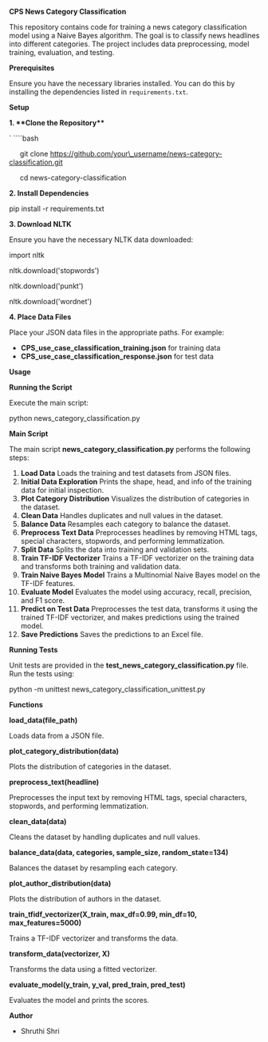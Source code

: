 **CPS News Category Classification**

This repository contains code for training a news category classification model using a Naive Bayes algorithm. The goal is to classify news headlines into different categories. The project includes data preprocessing, model training, evaluation, and testing.

**Prerequisites**

Ensure you have the necessary libraries installed. You can do this by installing the dependencies listed in `requirements.txt`.

**Setup**

**1. \*\*Clone the Repository\*\***

`   ````bash

`   `git clone https://github.com/your\_username/news-category-classification.git

`   `cd news-category-classification

**2. Install Dependencies**

pip install -r requirements.txt

**3. Download NLTK** 

Ensure you have the necessary NLTK data downloaded:

import nltk

nltk.download('stopwords')

nltk.download('punkt')

nltk.download('wordnet')

**4. Place Data Files** 

Place your JSON data files in the appropriate paths. For example:

- **CPS\_use\_case\_classification\_training.json** for training data
- **CPS\_use\_case\_classification\_response.json** for test data

**Usage**

**Running the Script**

Execute the main script:

python news\_category\_classification.py 

**Main Script**

The main script **news\_category\_classification.py** performs the following steps:

1. **Load Data** Loads the training and test datasets from JSON files.
1. **Initial Data Exploration** Prints the shape, head, and info of the training data for initial inspection.
1. **Plot Category Distribution** Visualizes the distribution of categories in the dataset.
1. **Clean Data** Handles duplicates and null values in the dataset.
1. **Balance Data** Resamples each category to balance the dataset.
1. **Preprocess Text Data** Preprocesses headlines by removing HTML tags, special characters, stopwords, and performing lemmatization.
1. **Split Data** Splits the data into training and validation sets.
1. **Train TF-IDF Vectorizer** Trains a TF-IDF vectorizer on the training data and transforms both training and validation data.
1. **Train Naive Bayes Model** Trains a Multinomial Naive Bayes model on the TF-IDF features.
1. **Evaluate Model** Evaluates the model using accuracy, recall, precision, and F1 score.
1. **Predict on Test Data** Preprocesses the test data, transforms it using the trained TF-IDF vectorizer, and makes predictions using the trained model.
1. **Save Predictions** Saves the predictions to an Excel file.

**Running Tests**

Unit tests are provided in the **test\_news\_category\_classification.py** file. Run the tests using:

python -m unittest news_category_classification_unittest.py

**Functions**

**load\_data(file\_path)**

Loads data from a JSON file.

**plot\_category\_distribution(data)**

Plots the distribution of categories in the dataset.

**preprocess\_text(headline)**

Preprocesses the input text by removing HTML tags, special characters, stopwords, and performing lemmatization.

**clean\_data(data)**

Cleans the dataset by handling duplicates and null values.

**balance\_data(data, categories, sample\_size, random\_state=134)**

Balances the dataset by resampling each category.

**plot\_author\_distribution(data)**

Plots the distribution of authors in the dataset.

**train\_tfidf\_vectorizer(X\_train, max\_df=0.99, min\_df=10, max\_features=5000)**

Trains a TF-IDF vectorizer and transforms the data.

**transform\_data(vectorizer, X)**

Transforms the data using a fitted vectorizer.

**evaluate\_model(y\_train, y\_val, pred\_train, pred\_test)**

Evaluates the model and prints the scores.

**Author**

- Shruthi Shri 
